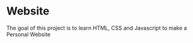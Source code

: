 # Website

The goal of this project is to learn HTML, CSS and Javascript to make a Personal Website


